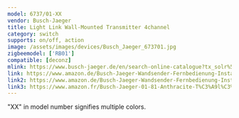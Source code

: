 ```yaml
---
model: 6737/01-XX
vendor: Busch-Jaeger 
title: Light Link Wall-Mounted Transmitter 4channel
category: switch
supports: on/off, action
image: /assets/images/devices/Busch_Jaeger_673701.jpg
zigbeemodel: ['RB01']
compatible: [deconz]
mlink: https://www.busch-jaeger.de/en/search-online-catalogue?tx_solr%5Bq%5D=light%5C+link+transmitter+4channel
link: https://www.amazon.de/Busch-Jaeger-Wandsender-Fernbedienung-Installationsschalterprogramme-4011395189467/dp/B017KXHMDC
link2: https://www.amazon.de/Busch-Jaeger-Wandsender-Fernbedienung-Installationsschalterprogramme-4011395189436/dp/B017KXHJPI
link3: https://www.amazon.fr/Busch-Jaeger-01-81-Anthracite-T%C3%A9l%C3%A9commande-installation-4011395189436/dp/B017KXHJPI
---
```

"XX" in model number signifies multiple colors.
